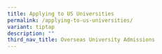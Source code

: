 ```yaml
---
title: Applying to US Universities
permalink: /applying-to-us-universities/
variant: tiptap
description: ""
third_nav_title: Overseas University Admissions
---
```

